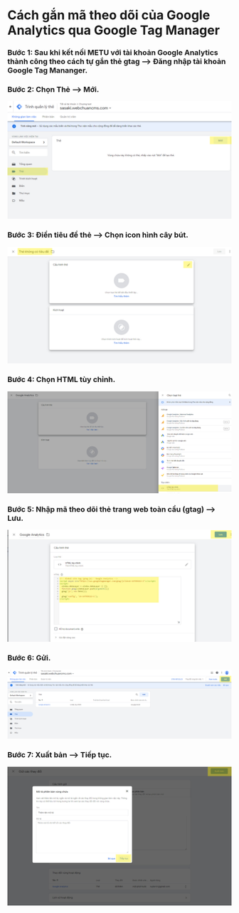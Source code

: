 # Cách gắn mã theo dõi của Google Analytics qua Google Tag Manager

### Bước 1: Sau khi kết nối METU với tài khoản Google Analytics thành công theo cách tự gắn thẻ gtag --> Đăng nhập tài khoản Google Tag Mananger.

### Bước 2: Chọn Thẻ --> Mới.

![](<../../.gitbook/assets/Untitled (17).jpg>)

### Bước 3: Điền tiêu đề thẻ --> Chọn icon hình cây bút.

![](<../../.gitbook/assets/Untitled (19).jpg>)

### Bước 4: Chọn HTML tùy chỉnh.

![](<../../.gitbook/assets/Untitled (13).jpg>)

### Bước 5: Nhập mã theo dõi thẻ trang web toàn cầu (gtag) --> Lưu.

![](<../../.gitbook/assets/Untitled (1).jpg>)

### Bước 6: Gửi.

![](<../../.gitbook/assets/Untitled (23).jpg>)

### Bước 7: Xuất bản --> Tiếp tục.

![](<../../.gitbook/assets/Untitled (33).jpg>)

